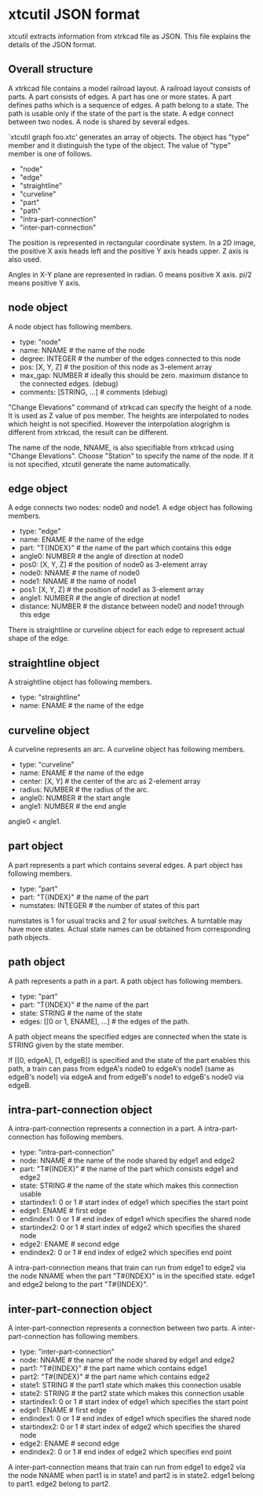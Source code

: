 # xtcutil JSON format

xtcutil extracts information from xtrkcad file as JSON.
This file explains the details of the JSON format.

## Overall structure

A xtrkcad file contains a model railroad layout.
A railroad layout consists of parts.
A part consists of edges.
A part has one or more states.
A part defines paths which is a sequence of edges.
A path belong to a state.
The path is usable only if the state of the part is the state.
A edge connect between two nodes.
A node is shared by several edges.

`xtcutil graph foo.xtc' generates an array of objects.
The object has "type" member and it distinguish the type of the object.
The value of "type" member is one of follows.

- "node"
- "edge"
- "straightline"
- "curveline"
- "part"
- "path"
- "intra-part-connection"
- "inter-part-connection"

The position is represented in rectangular coordinate system.
In a 2D image, the positive X axis heads left and
the positive Y axis heads upper.
Z axis is also used.

Angles in X-Y plane are represented in radian.
0 means positive X axis.
pi/2 means positive Y axis.

## node object

A node object has following members.

- type: "node"
- name: NNAME           # the name of the node
- degree: INTEGER       # the number of the edges connected to this node
- pos: [X, Y, Z]        # the position of this node as 3-element array
- max_gap: NUMBER       # ideally this should be zero.  maximum distance to the connected edges. (debug)
- comments: [STRING, ...]       # comments (debug)

"Change Elevations" command of xtrkcad can specify the height of a node.
It is used as Z value of pos member.
The heights are interpolated to nodes which height is not specified.
However the interpolation alogrighm is different from xtrkcad, the result can be different.

The name of the node, NNAME, is also specifiable from xtrkcad using "Change Elevations".
Choose "Station" to specify the name of the node.
If it is not specified, xtcutil generate the name automatically.

## edge object

A edge connects two nodes: node0 and node1.
A edge object has following members.

- type: "edge"
- name: ENAME           # the name of the edge
- part: "T{INDEX}"      # the name of the part which contains this edge
- angle0: NUMBER        # the angle of direction at node0
- pos0: [X, Y, Z]       # the position of node0 as 3-element array
- node0: NNAME          # the name of node0
- node1: NNAME          # the name of node1
- pos1: [X, Y, Z]       # the position of node1 as 3-element array
- angle1: NUMBER        # the angle of direction at node1
- distance: NUMBER      # the distance between node0 and node1 through this edge

There is straightline or curveline object for each edge to represent actual
shape of the edge.

## straightline object

A straightline object has following members.

- type: "straightline"
- name: ENAME           # the name of the edge

## curveline object

A curveline represents an arc.
A curveline object has following members.

- type: "curveline"
- name: ENAME           # the name of the edge
- center: [X, Y]        # the center of the arc as 2-element array
- radius: NUMBER        # the radius of the arc.
- angle0: NUMBER        # the start angle
- angle1: NUMBER        # the end angle

angle0 < angle1.

## part object

A part represents a part which contains several edges.
A part object has following members.

- type: "part"
- part: "T{INDEX}"      # the name of the part
- numstates: INTEGER    # the number of states of this part

numstates is 1 for usual tracks and 2 for usual switches.
A turntable may have more states.
Actual state names can be obtained from corresponding path objects.

## path object

A path represents a path in a part.
A path object has following members.

- type: "part"
- part: "T{INDEX}"      # the name of the part
- state: STRING         # the name of the state
- edges: [[0 or 1, ENAME], ...] # the edges of the path.

A path object means the specified edges are connected when the state is STRING
given by the state member.

If [[0, edgeA], [1, edgeB]] is specified and the state of the part enables this path,
a train can pass from edgeA's node0 to edgeA's node1 (same as edgeB's node1) via edgeA and
from edgeB's node1 to edgeB's node0 via edgeB.

## intra-part-connection object

A intra-part-connection represents a connection in a part.
A intra-part-connection has following members.

- type: "intra-part-connection"
- node: NNAME           # the name of the node shared by edge1 and edge2
- part: "T#{INDEX}"     # the name of the part which consists edge1 and edge2
- state: STRING         # the name of the state which makes this connection usable
- startindex1: 0 or 1   # start index of edge1 which specifies the start point
- edge1: ENAME          # first edge
- endindex1: 0 or 1     # end index of edge1 which specifies the shared node
- startindex2: 0 or 1   # start index of edge2 which specifies the shared node
- edge2: ENAME          # second edge
- endindex2: 0 or 1     # end index of edge2 which specifies end point

A intra-part-connection means that train can run
from edge1 to edge2 via the node NNAME
when the part "T#{INDEX}" is in the specified state.
edge1 and edge2 belong to the part "T#{INDEX}".

## inter-part-connection object

A inter-part-connection represents a connection between two parts.
A inter-part-connection has following members.

- type: "inter-part-connection"
- node: NNAME           # the name of the node shared by edge1 and edge2
- part1: "T#{INDEX}"    # the part name which contains edge1
- part2: "T#{INDEX}"    # the part name which contains edge2
- state1: STRING        # the part1 state which makes this connection usable
- state2: STRING        # the part2 state which makes this connection usable
- startindex1: 0 or 1   # start index of edge1 which specifies the start point
- edge1: ENAME          # first edge
- endindex1: 0 or 1     # end index of edge1 which specifies the shared node
- startindex2: 0 or 1   # start index of edge2 which specifies the shared node
- edge2: ENAME          # second edge
- endindex2: 0 or 1     # end index of edge2 which specifies end point

A inter-part-connection means that train can run
from edge1 to edge2 via the node NNAME
when part1 is in state1 and part2 is in state2.
edge1 belong to part1.
edge2 belong to part2.
